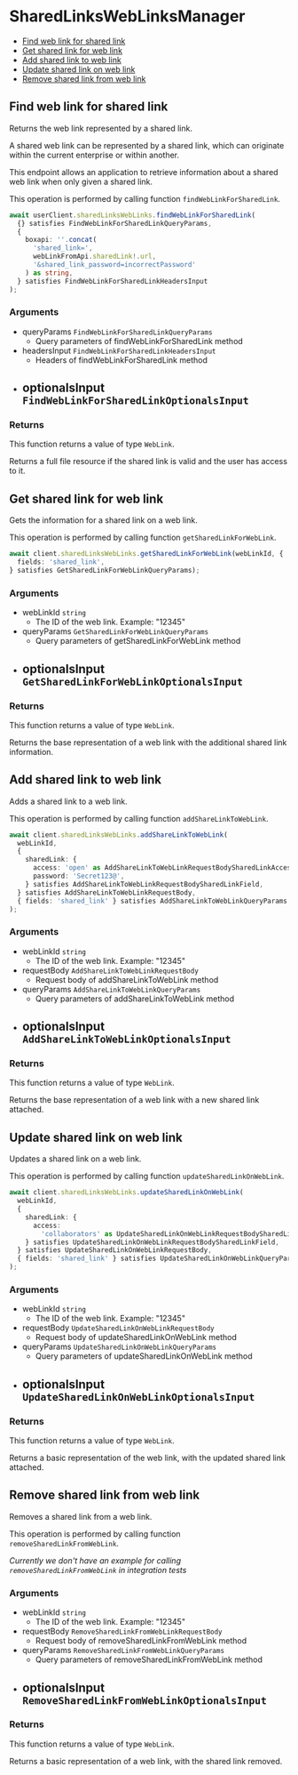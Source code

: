 # SharedLinksWebLinksManager

- [Find web link for shared link](#find-web-link-for-shared-link)
- [Get shared link for web link](#get-shared-link-for-web-link)
- [Add shared link to web link](#add-shared-link-to-web-link)
- [Update shared link on web link](#update-shared-link-on-web-link)
- [Remove shared link from web link](#remove-shared-link-from-web-link)

## Find web link for shared link

Returns the web link represented by a shared link.

A shared web link can be represented by a shared link,
which can originate within the current enterprise or within another.

This endpoint allows an application to retrieve information about a
shared web link when only given a shared link.

This operation is performed by calling function `findWebLinkForSharedLink`.

```ts
await userClient.sharedLinksWebLinks.findWebLinkForSharedLink(
  {} satisfies FindWebLinkForSharedLinkQueryParams,
  {
    boxapi: ''.concat(
      'shared_link=',
      webLinkFromApi.sharedLink!.url,
      '&shared_link_password=incorrectPassword'
    ) as string,
  } satisfies FindWebLinkForSharedLinkHeadersInput
);
```

### Arguments

- queryParams `FindWebLinkForSharedLinkQueryParams`
  - Query parameters of findWebLinkForSharedLink method
- headersInput `FindWebLinkForSharedLinkHeadersInput`
  - Headers of findWebLinkForSharedLink method
- optionalsInput `FindWebLinkForSharedLinkOptionalsInput`
  -

### Returns

This function returns a value of type `WebLink`.

Returns a full file resource if the shared link is valid and
the user has access to it.

## Get shared link for web link

Gets the information for a shared link on a web link.

This operation is performed by calling function `getSharedLinkForWebLink`.

```ts
await client.sharedLinksWebLinks.getSharedLinkForWebLink(webLinkId, {
  fields: 'shared_link',
} satisfies GetSharedLinkForWebLinkQueryParams);
```

### Arguments

- webLinkId `string`
  - The ID of the web link. Example: "12345"
- queryParams `GetSharedLinkForWebLinkQueryParams`
  - Query parameters of getSharedLinkForWebLink method
- optionalsInput `GetSharedLinkForWebLinkOptionalsInput`
  -

### Returns

This function returns a value of type `WebLink`.

Returns the base representation of a web link with the
additional shared link information.

## Add shared link to web link

Adds a shared link to a web link.

This operation is performed by calling function `addShareLinkToWebLink`.

```ts
await client.sharedLinksWebLinks.addShareLinkToWebLink(
  webLinkId,
  {
    sharedLink: {
      access: 'open' as AddShareLinkToWebLinkRequestBodySharedLinkAccessField,
      password: 'Secret123@',
    } satisfies AddShareLinkToWebLinkRequestBodySharedLinkField,
  } satisfies AddShareLinkToWebLinkRequestBody,
  { fields: 'shared_link' } satisfies AddShareLinkToWebLinkQueryParams
);
```

### Arguments

- webLinkId `string`
  - The ID of the web link. Example: "12345"
- requestBody `AddShareLinkToWebLinkRequestBody`
  - Request body of addShareLinkToWebLink method
- queryParams `AddShareLinkToWebLinkQueryParams`
  - Query parameters of addShareLinkToWebLink method
- optionalsInput `AddShareLinkToWebLinkOptionalsInput`
  -

### Returns

This function returns a value of type `WebLink`.

Returns the base representation of a web link with a new shared
link attached.

## Update shared link on web link

Updates a shared link on a web link.

This operation is performed by calling function `updateSharedLinkOnWebLink`.

```ts
await client.sharedLinksWebLinks.updateSharedLinkOnWebLink(
  webLinkId,
  {
    sharedLink: {
      access:
        'collaborators' as UpdateSharedLinkOnWebLinkRequestBodySharedLinkAccessField,
    } satisfies UpdateSharedLinkOnWebLinkRequestBodySharedLinkField,
  } satisfies UpdateSharedLinkOnWebLinkRequestBody,
  { fields: 'shared_link' } satisfies UpdateSharedLinkOnWebLinkQueryParams
);
```

### Arguments

- webLinkId `string`
  - The ID of the web link. Example: "12345"
- requestBody `UpdateSharedLinkOnWebLinkRequestBody`
  - Request body of updateSharedLinkOnWebLink method
- queryParams `UpdateSharedLinkOnWebLinkQueryParams`
  - Query parameters of updateSharedLinkOnWebLink method
- optionalsInput `UpdateSharedLinkOnWebLinkOptionalsInput`
  -

### Returns

This function returns a value of type `WebLink`.

Returns a basic representation of the web link, with the updated shared
link attached.

## Remove shared link from web link

Removes a shared link from a web link.

This operation is performed by calling function `removeSharedLinkFromWebLink`.

_Currently we don't have an example for calling `removeSharedLinkFromWebLink` in integration tests_

### Arguments

- webLinkId `string`
  - The ID of the web link. Example: "12345"
- requestBody `RemoveSharedLinkFromWebLinkRequestBody`
  - Request body of removeSharedLinkFromWebLink method
- queryParams `RemoveSharedLinkFromWebLinkQueryParams`
  - Query parameters of removeSharedLinkFromWebLink method
- optionalsInput `RemoveSharedLinkFromWebLinkOptionalsInput`
  -

### Returns

This function returns a value of type `WebLink`.

Returns a basic representation of a web link, with the
shared link removed.

